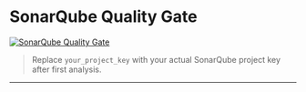 # SonarQube Quality Gate

[![SonarQube Quality Gate](https://sonarcloud.io/api/project_badges/measure?project=your_project_key&metric=alert_status)](https://sonarcloud.io/dashboard?id=your_project_key)

> Replace `your_project_key` with your actual SonarQube project key after first analysis.

---

<!-- Existing README content below -->

